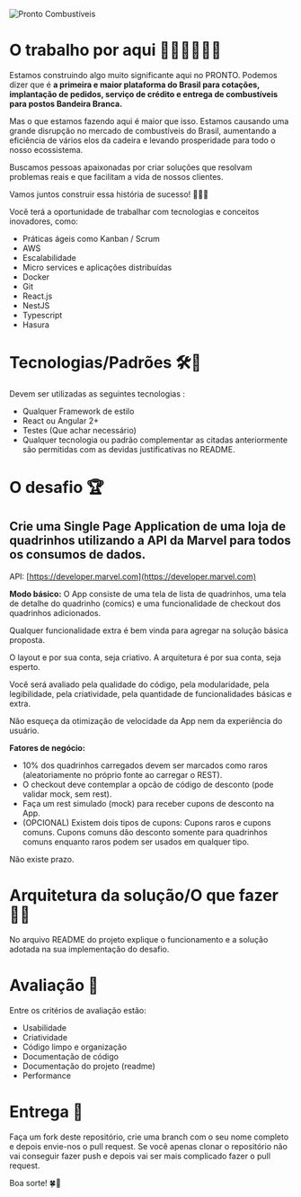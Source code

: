 ![Pronto Combustíveis](https://www.prontocombustiveis.com.br/assets/img/logo-politica-de-privacidade.png)

# O trabalho por aqui 🚀👨‍🚀👨‍💻🦄

Estamos construindo algo muito significante aqui no PRONTO. 
Podemos dizer que é **a primeira e maior plataforma do Brasil para cotações, implantação de pedidos, serviço de crédito e entrega de combustíveis para postos Bandeira Branca.**

Mas o que estamos fazendo aqui é maior que isso. Estamos causando uma grande disrupção no mercado de combustíveis do Brasil, aumentando a eficiência de vários elos da cadeira e levando prosperidade para todo o nosso ecossistema.

Buscamos pessoas apaixonadas por criar soluções que resolvam problemas reais e que facilitam a vida de nossos clientes.

Vamos juntos construir essa história de sucesso! 🦄🚀🚀

Você terá a oportunidade de trabalhar com tecnologias e conceitos inovadores, como:

* Práticas ágeis como Kanban / Scrum
* AWS
* Escalabilidade
* Micro services e aplicações distribuídas
* Docker
* Git
* React.js
* NestJS
* Typescript
* Hasura


# Tecnologias/Padrões 🛠🔩

Devem ser utilizadas as seguintes tecnologias :

* Qualquer Framework de estilo 
* React ou Angular 2+
* Testes (Que achar necessário) 
* Qualquer tecnologia ou padrão complementar as citadas anteriormente são permitidas com as devidas justificativas no README.

# O desafio 🏆
## Crie uma Single Page Application de uma loja de quadrinhos utilizando a API da Marvel para todos os consumos de dados.


API: [https://developer.marvel.com](https://developer.marvel.com)

**Modo básico:**
O App consiste de uma tela de lista de quadrinhos, uma tela de detalhe do quadrinho (comics) e uma funcionalidade de checkout dos quadrinhos adicionados.

Qualquer funcionalidade extra é bem vinda para agregar na solução básica proposta.

O layout e por sua conta, seja criativo.
A arquitetura é por sua conta, seja esperto. 

Você será avaliado pela qualidade do código, pela modularidade, pela legibilidade, pela criatividade, pela quantidade de funcionalidades básicas e extra.

Não esqueça da otimização de velocidade da App nem da experiência do usuário.

**Fatores de negócio:**

* 10% dos quadrinhos carregados devem ser marcados como raros (aleatoriamente no próprio fonte ao carregar o REST). 
* O checkout deve contemplar a opcão de código de desconto (pode validar mock, sem rest).
* Faça um rest simulado (mock) para receber cupons de desconto na App.
* (OPCIONAL) Existem dois tipos de cupons: Cupons raros e cupons comuns. Cupons comuns dão desconto somente para quadrinhos comuns enquanto raros podem ser usados em qualquer tipo.

Não existe prazo.

# Arquitetura da solução/O que fazer 👩‍💻

No arquivo README do projeto explique o funcionamento e a solução adotada na sua implementação do desafio.

# Avaliação 📄

Entre os critérios de avaliação estão:

* Usabilidade
* Criatividade
* Código limpo e organização
* Documentação de código
* Documentação do projeto (readme)
* Performance

# Entrega 🚚

Faça um fork deste repositório, crie uma branch com o seu nome completo e depois envie-nos o pull request. 
Se você apenas clonar o repositório não vai conseguir fazer push e depois vai ser mais complicado fazer o pull request.

Boa sorte! 🍀🤞
